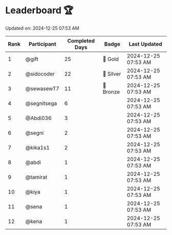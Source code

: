 # Leaderboard 🏆

Updated on: 2024-12-25 07:53 AM

| Rank | Participant       | Completed Days | Badge      | Last Updated         |
|------|-------------------|----------------|------------|----------------------|
| 1    | @gift             | 25             | 🏅 Gold     | 2024-12-25 07:53 AM |
| 2    | @sidocoder        | 22             | 🥈 Silver   | 2024-12-25 07:53 AM |
| 3    | @sewasewT7        | 11             | 🥉 Bronze   | 2024-12-25 07:53 AM |
| 4    | @segnitsega       | 6              |            | 2024-12-25 07:53 AM |
| 5    | @Abdi036          | 3              |            | 2024-12-25 07:53 AM |
| 6    | @segni            | 2              |            | 2024-12-25 07:53 AM |
| 7    | @kika1s1          | 2              |            | 2024-12-25 07:53 AM |
| 8    | @abdi             | 1              |            | 2024-12-25 07:53 AM |
| 9    | @tamirat          | 1              |            | 2024-12-25 07:53 AM |
| 10   | @kiya             | 1              |            | 2024-12-25 07:53 AM |
| 11   | @sena             | 1              |            | 2024-12-25 07:53 AM |
| 12   | @kena             | 1              |            | 2024-12-25 07:53 AM |
